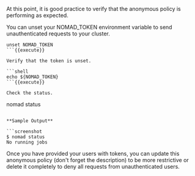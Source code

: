 At this point, it is good practice to verify that the anonymous policy is
performing as expected.

You can unset your NOMAD_TOKEN environment variable to send unauthenticated
requests to your cluster.

```shell
unset NOMAD_TOKEN
```{{execute}}

Verify that the token is unset.

```shell
echo ${NOMAD_TOKEN}
```{{execute}}

Check the status.

```
nomad status
```{{execute}}

**Sample Output**

```screenshot
$ nomad status
No running jobs
```

Once you have provided your users with tokens, you can update this anonymous
policy (don't forget the description) to be more restrictive or delete it
completely to deny all requests from unauthenticated users.
